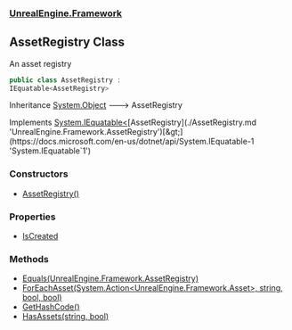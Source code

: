 ### [UnrealEngine.Framework](./UnrealEngine-Framework.md 'UnrealEngine.Framework')
## AssetRegistry Class
An asset registry  
```csharp
public class AssetRegistry :
IEquatable<AssetRegistry>
```
Inheritance [System.Object](https://docs.microsoft.com/en-us/dotnet/api/System.Object 'System.Object') &#129106; AssetRegistry  

Implements [System.IEquatable&lt;](https://docs.microsoft.com/en-us/dotnet/api/System.IEquatable-1 'System.IEquatable`1')[AssetRegistry](./AssetRegistry.md 'UnrealEngine.Framework.AssetRegistry')[&gt;](https://docs.microsoft.com/en-us/dotnet/api/System.IEquatable-1 'System.IEquatable`1')  
### Constructors
- [AssetRegistry()](./AssetRegistry-AssetRegistry().md 'UnrealEngine.Framework.AssetRegistry.AssetRegistry()')
### Properties
- [IsCreated](./AssetRegistry-IsCreated.md 'UnrealEngine.Framework.AssetRegistry.IsCreated')
### Methods
- [Equals(UnrealEngine.Framework.AssetRegistry)](./AssetRegistry-Equals(AssetRegistry).md 'UnrealEngine.Framework.AssetRegistry.Equals(UnrealEngine.Framework.AssetRegistry)')
- [ForEachAsset(System.Action&lt;UnrealEngine.Framework.Asset&gt;, string, bool, bool)](./AssetRegistry-ForEachAsset(Action-Asset-_string_bool_bool).md 'UnrealEngine.Framework.AssetRegistry.ForEachAsset(System.Action&lt;UnrealEngine.Framework.Asset&gt;, string, bool, bool)')
- [GetHashCode()](./AssetRegistry-GetHashCode().md 'UnrealEngine.Framework.AssetRegistry.GetHashCode()')
- [HasAssets(string, bool)](./AssetRegistry-HasAssets(string_bool).md 'UnrealEngine.Framework.AssetRegistry.HasAssets(string, bool)')

